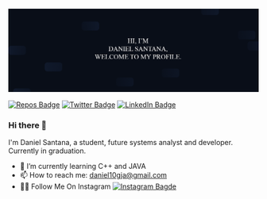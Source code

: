 ![Daniel's GitHub Banner](./assets/banner.png)

[![Repos Badge](https://badges.pufler.dev/repos/bryan-matheus)](https://github.com/DanielSantDev?tab=repositories)
[![Twitter Badge](https://img.shields.io/badge/Twitter-Profile-informational?style=flat&logo=twitter&logoColor=white&color=1CA2F1)](https://twitter.com/Daniel_SantanaT)
[![LinkedIn Badge](https://img.shields.io/badge/LinkedIn-Profile-informational?style=flat&logo=linkedin&logoColor=white&color=0D76A8)](https://www.linkedin.com/in/ddanielssantana/)
### Hi there 👋

I'm Daniel Santana, a student, future systems analyst and developer. Currently in graduation.
- 🌱 I’m currently learning C++ and JAVA
- 📫 How to reach me: daniel10gja@gmail.com
- 👨‍💻 Follow Me On Instagram
[![Instagram Bagde](https://img.shields.io/badge/Instagram-E4405F?style=for-the-badge&logo=instagram&logoColor=white)](https://www.instagram.com/daniel_san.t/)